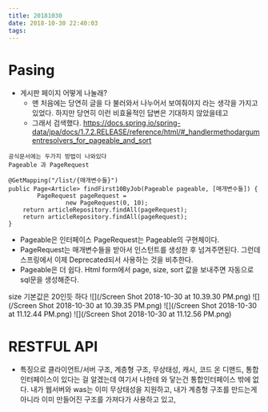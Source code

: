 ```yaml
---
title: 20181030
date: 2018-10-30 22:40:03
tags:
---
```


# Pasing
- 게시판 페이지 어떻게 나눌래?
    - 맨 처음에는 당연히 글을 다 불러와서 나누어서 보여줘야지 라는 생각을 가지고 있었다. 하지만 당연히 이런 비효율적인 답변은 기대하지 
    않았을테고
    - 그래서 검색했다.
    https://docs.spring.io/spring-data/jpa/docs/1.7.2.RELEASE/reference/html/#_handlermethodargumentresolvers_for_pageable_and_sort
```
공식문서에는 두가지 방법이 나와있다
Pageable 과 PageRequest

@GetMapping("/list/{매개변수들}")
public Page<Article> findFirst10ByJob(Pageable pageable, [매개변수들]) {
		PageRequest pageRequest =
				new PageRequest(0, 10);
	return articleRepository.findAll(pageRequest);
	return articleRepository.findAll(pageRequest);
}
```
- Pageable은 인터페이스 PageRequest는 Pageable의 구현체이다.
- PageRequest는 매개변수들을 받아서 인스턴트를 생성한 후 넘겨주면된다. 그런데 스프링에서 이제 Deprecated되서 사용하는 것을 비추한다.
- Pageable은 더 쉽다. Html form에서 page, size, sort 값을
보내주면 자동으로 sql문을 생성해준다.

size 기본값은 20인듯 하다
![](/Screen Shot 2018-10-30 at 10.39.30 PM.png)
![](/Screen Shot 2018-10-30 at 10.39.35 PM.png)
![](/Screen Shot 2018-10-30 at 11.12.44 PM.png)
![](/Screen Shot 2018-10-30 at 11.12.56 PM.png)

# RESTFUL API
- 특징으로 클라이언트/서버 구조, 계층형 구조, 무상태성, 캐시, 코드 온 디맨드, 통합 인터페이스이 있다는 걸 알겠는데 여기서 나한테 와 닿는건 통합인터페이스 밖에 없다. 내가 웹서버와 was는 이미 무상태성을 지원하고, 내가 계층형 구조를 만드는게 아니라 이미 만들어진 구조를 가져다가 사용하고 있고, 